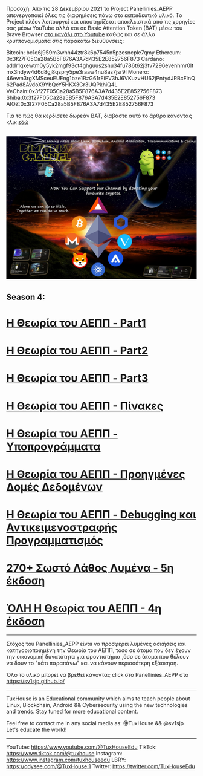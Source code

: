 Προσοχή: Από τις 28 Δεκεμβρίου 2021 το Project Panellinies_AEPP απενεργοποιεί όλες τις διαφημίσεις πάνω στο εκπαιδευτικό υλικό.
 Τo Project πλέον λειτουργεί και υποστηρίζεται αποκλειστικά από τις χορηγίες σας μέσω YouTube αλλά και σε Basic Attention Token (BAT) μέσω του Brave Browser [στο κανάλι στο Youtube](https://www.youtube.com/@TuxHouseEdu) καθώς και σε άλλα κρυπτονομίσματα στις παρακάτω διευθύνσεις:
 
Bitcoin: bc1q6j959m3whh44ztr8k6p7545n5pzcsncple7qmy
Ethereum: 0x3f27F05Ca28a5B5F876A3A7d435E2E852756F873
Cardano:  addr1qxewtm0y5yk2mgf93ct4ghguus2shu34fu786t62j3tv7296evenhmr0ltmx3hdyw4d6d8gj8qspry5pe3raaw4nu8as7jsr9l
Monero: 46ewn3rgXMSceuEUEng1bze1RzG61rEiFV3hJ6VKuzvHU62jPntydJRBcFinQ62Pad8AvdoX9YbQcY5HKX3Cr3UQPkhiQ4L
VeChain:0x3f27F05Ca28a5B5F876A3A7d435E2E852756F873
Shiba:0x3f27F05Ca28a5B5F876A3A7d435E2E852756F873
AIOZ:0x3f27F05Ca28a5B5F876A3A7d435E2E852756F873

Για το πώς θα κερδίσετε δωρεάν BAT, διαβάστε αυτό το άρθρο κάνοντας κλικ [εδώ](https://cerebrux.net/2021/02/25/brave-bat-token/)



![](/img/brave.png)
----

## Season 4:


# [Η Θεωρία του ΑΕΠΠ - Part1](/PDFs/theoria/panellinies_aepp_theoria_part1.pdf)

# [Η Θεωρία του ΑΕΠΠ - Part2](/PDFs/theoria/panellinies_aepp_theoria_part2.pdf)

# [Η Θεωρία του ΑΕΠΠ - Part3](/PDFs/theoria/panellinies_aepp_theoria_part3.pdf)

# [Η Θεωρία του ΑΕΠΠ - Πίνακες](/PDFs/theoria/panellinies_aepp_theoria_arrays.pdf)

# [Η Θεωρία του ΑΕΠΠ - Υποπρογράμματα](/PDFs/theoria/panellinies_aepp_theoria_ypoprogrammata.pdf)

# [Η Θεωρία του ΑΕΠΠ - Προηγμένες Δομές Δεδομένων](/PDFs/theoria/panellinies_aepp_theoria_datastr.pdf)

# [Η Θεωρία του ΑΕΠΠ - Debugging και Αντικειμενοστραφής Προγραμματισμός](/PDFs/theoria/panellinies_aepp_theoria_debug.pdf)

# [270+ Σωστό Λάθος Λυμένα - 5η έκδοση](/PDFs/swsto_lathos.pdf)

# [ΌΛΗ Η Θεωρία του ΑΕΠΠ - 4η έκδοση](panellinies_aepp_theoria_full.pdf)

----
Στόχος του Panellinies_AEPP είναι να προσφέρει λυμένες ασκήσεις και κατηγοριοποιημένη την Θεωρία του ΑΕΠΠ, τόσο σε άτομα που δεν έχουν την οικονομική δυνατότητα για φροντιστήρια ,όσο σε άτομα που θέλουν να δουν το "κάτι παραπάνω" και να κάνουν περισσότερη εξάσκηση.

Όλο το υλικό μπορεί να βρεθεί κάνοντας click στο Panellinies_AEPP στο https://sv1sjp.github.io/
_____________________________________________________________

TuxHouse is an Educational community which aims to teach people about Linux, Blockchain, Android && Cybersecurity using the new technologies and trends. Stay tuned for more educational content.

Feel free to contact me in any social media as: @TuxHouse && @sv1sjp 
Let's educate the world!
_____________________________________________________________
YouTube: https://www.youtube.com/@TuxHouseEdu
TikTok: https://www.tiktok.com/@tuxhouse
Instagram: https://www.instagram.com/tuxhouseedu
LBRY: https://odysee.com/@TuxHouse:1
Twitter: https://twitter.com/TuxHouseEdu
